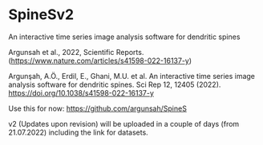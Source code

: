 # SpineSv2
An interactive time series image analysis software for dendritic spines

Argunsah et al., 2022, Scientific Reports. (https://www.nature.com/articles/s41598-022-16137-y)

Argunşah, A.Ö., Erdil, E., Ghani, M.U. et al. An interactive time series image analysis software for dendritic spines. Sci Rep 12, 12405 (2022). https://doi.org/10.1038/s41598-022-16137-y

Use this for now: https://github.com/argunsah/SpineS

v2 (Updates upon revision) will be uploaded in a couple of days (from 21.07.2022) including the link for datasets.
